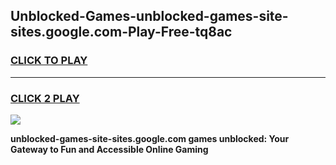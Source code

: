 
## Unblocked-Games-unblocked-games-site-sites.google.com-Play-Free-tq8ac
<h3>
<a href="https://premium76.site?title=unblocked-games-site-sites.google.com&ref=18A">CLICK TO PLAY</a></h3>
<hr>

<h3>
<a href="https://premium76.site?title=unblocked-games-site-sites.google.com&ref=18A">CLICK 2 PLAY</a>
  
</h3>

<a href="https://premium76.site?title=unblocked-games-site-sites.google.com&ref=18A"><img src="https://clearcache.store/games.png"></a>


**unblocked-games-site-sites.google.com games unblocked: Your Gateway to Fun and Accessible Online Gaming**

